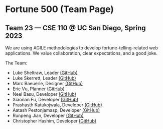 # Fortune 500 (Team Page)
## Team 23 — CSE 110 @ UC San Diego, Spring 2023

We are using AGILE methodologies to develop fortune-telling-related web applications. We value collaboration, clear expectations, and a good joke.

The Team:
- Luke Sheltraw, Leader [(GitHub)](https://github.com/Luke-Sheltraw)
- Luke Skerrett, Leader [(GitHub)](https://github.com/LukeSkerrett)
- Marc Baeuerle, Designer [(GitHub)](https://github.com/MarcBaeuerle)
- Eric Vu, Planner [(GitHub)](https://github.com/air-wickvu)
- Neel Basu, Developer [(GitHub)](https://github.com/neel-basu)
- Xiaonan Fu, Developer [(GitHub)](https://github.com/XiaonanFu-ucsd)
- Prashasth Katukojwala, Developer [(GitHub)](https://github.com/prashasthk)
- Aatash Pestonjamasp, Developer [(GitHub)](https://github.com/AAP127)
- Runpeng Jian, Developer [(GitHub)](https://github.com/RunpengJ)
- Christopher Hashim, Developer [(GitHub)](https://github.com/chashim39)
